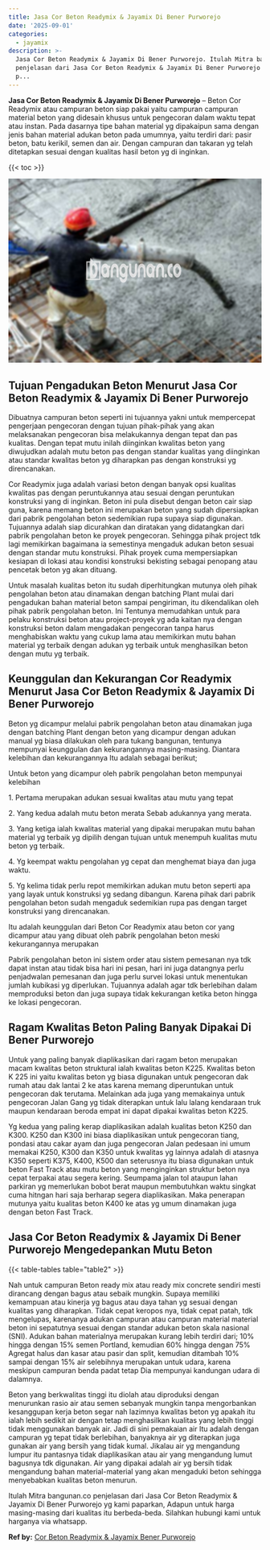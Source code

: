 ```yaml
---
title: Jasa Cor Beton Readymix & Jayamix Di Bener Purworejo
date: '2025-09-01'
categories:
  - jayamix
description: >-
  Jasa Cor Beton Readymix & Jayamix Di Bener Purworejo. Itulah Mitra bangunan.co
  penjelasan dari Jasa Cor Beton Readymix & Jayamix Di Bener Purworejo yg kami
  p...
---
```


**Jasa Cor Beton Readymix & Jayamix Di Bener Purworejo** – Beton Cor Readymix atau campuran beton siap pakai yaitu campuran campuran material beton yang didesain khusus untuk pengecoran dalam waktu tepat atau instan. Pada dasarnya tipe bahan material yg dipakaipun sama dengan jenis bahan material adukan beton pada umumnya, yaitu terdiri dari: pasir beton, batu kerikil, semen dan air. Dengan campuran dan takaran yg telah ditetapkan sesuai dengan kualitas hasil beton yg di inginkan.

{{< toc >}}

![Jasa Cor Beton Readymix & Jayamix Di Bener Purworejo](/images/jasa-cor-readymix-49.png)

## Tujuan Pengadukan Beton Menurut Jasa Cor Beton Readymix & Jayamix Di Bener Purworejo

Dibuatnya campuran beton seperti ini tujuannya yakni untuk mempercepat pengerjaan pengecoran dengan tujuan pihak-pihak yang akan melaksanakan pengecoran bisa melakukannya dengan tepat dan pas kualitas. Dengan tepat mutu inilah diinginkan kwalitas beton yang diwujudkan adalah mutu beton pas dengan standar kualitas yang diinginkan atau standar kwalitas beton yg diharapkan pas dengan konstruksi yg direncanakan.

Cor Readymix juga adalah variasi beton dengan banyak opsi kualitas kwalitas pas dengan peruntukannya atau sesuai dengan peruntukan konstruksi yang di inginkan. Beton ini pula disebut dengan beton cair siap guna, karena memang beton ini merupakan beton yang sudah dipersiapkan dari pabrik pengolahan beton sedemikian rupa supaya siap digunakan. Tujuannya adalah siap dicurahkan dan diratakan yang didatangkan dari pabrik pengolahan beton ke proyek pengecoran. Sehingga pihak project tdk lagi memikirkan bagaimana ia semestinya mengaduk adukan beton sesuai dengan standar mutu konstruksi. Pihak proyek cuma mempersiapkan kesiapan di lokasi atau kondisi konstruksi bekisting sebagai penopang atau pencetak beton yg akan dituang.

Untuk masalah kualitas beton itu sudah diperhitungkan mutunya oleh pihak pengolahan beton atau dinamakan dengan batching Plant mulai dari pengadukan bahan material beton sampai pengiriman, itu dikendalikan oleh pihak pabrik pengolahan beton. Ini Tentunya memudahkan untuk para pelaku konstruksi beton atau project-proyek yg ada kaitan nya dengan konstruksi beton dalam mengadakan pengecoran tanpa harus menghabiskan waktu yang cukup lama atau memikirkan mutu bahan material yg terbaik dengan adukan yg terbaik untuk menghasilkan beton dengan mutu yg terbaik.

## Keunggulan dan Kekurangan Cor Readymix Menurut Jasa Cor Beton Readymix & Jayamix Di Bener Purworejo

Beton yg dicampur melalui pabrik pengolahan beton atau dinamakan juga dengan batching Plant dengan beton yang dicampur dengan adukan manual yg biasa dilakukan oleh para tukang bangunan, tentunya mempunyai keunggulan dan kekurangannya masing-masing. Diantara kelebihan dan kekurangannya Itu adalah sebagai berikut;

Untuk beton yang dicampur oleh pabrik pengolahan beton mempunyai kelebihan

1\. Pertama merupakan adukan sesuai kwalitas atau mutu yang tepat

2\. Yang kedua adalah mutu beton merata Sebab adukannya yang merata.

3\. Yang ketiga ialah kwalitas material yang dipakai merupakan mutu bahan material yg terbaik yg dipilih dengan tujuan untuk menempuh kualitas mutu beton yg terbaik.

4\. Yg keempat waktu pengolahan yg cepat dan menghemat biaya dan juga waktu.

5\. Yg kelima tidak perlu repot memikirkan adukan mutu beton seperti apa yang layak untuk konstruksi yg sedang dibangun. Karena pihak dari pabrik pengolahan beton sudah mengaduk sedemikian rupa pas dengan target konstruksi yang direncanakan.

Itu adalah keunggulan dari Beton Cor Readymix atau beton cor yang dicampur atau yang dibuat oleh pabrik pengolahan beton meski kekurangannya merupakan

Pabrik pengolahan beton ini sistem order atau sistem pemesanan nya tdk dapat instan atau tidak bisa hari ini pesan, hari ini juga datangnya perlu penjadwalan pemesanan dan juga perlu survei lokasi untuk menentukan jumlah kubikasi yg diperlukan. Tujuannya adalah agar tdk berlebihan dalam memproduksi beton dan juga supaya tidak kekurangan ketika beton hingga ke lokasi pengecoran.

## Ragam Kwalitas Beton Paling Banyak Dipakai Di Bener Purworejo

Untuk yang paling banyak diaplikasikan dari ragam beton merupakan macam kwalitas beton struktural ialah kwalitas beton K225. Kwalitas beton K 225 ini yaitu kwalitas beton yg biasa digunakan untuk pengecoran dak rumah atau dak lantai 2 ke atas karena memang diperuntukan untuk pengecoran dak terutama. Melainkan ada juga yang memakainya untuk pengecoran Jalan Gang yg tidak diterapkan untuk lalu lalang kendaraan truk maupun kendaraan beroda empat ini dapat dipakai kwalitas beton K225.

Yg kedua yang paling kerap diaplikasikan adalah kualitas beton K250 dan K300. K250 dan K300 ini biasa diaplikasikan untuk pengecoran tiang, pondasi atau cakar ayam dan juga pengecoran Jalan pedesaan ini umum memakai K250, K300 dan K350 untuk kwalitas yg lainnya adalah di atasnya K350 seperti K375, K400, K500 dan seterusnya itu biasa digunakan untuk beton Fast Track atau mutu beton yang menginginkan struktur beton nya cepat terpakai atau segera kering. Seumpama jalan tol ataupun lahan parkiran yg memerlukan bobot berat maupun membutuhkan waktu singkat cuma hitngan hari saja berharap segera diaplikasikan. Maka penerapan mutunya yaitu kualitas beton K400 ke atas yg umum dinamakan juga dengan beton Fast Track.

## Jasa Cor Beton Readymix & Jayamix Di Bener Purworejo Mengedepankan Mutu Beton

{{< table-tables table="table2" >}}

Nah untuk campuran Beton ready mix atau ready mix concrete sendiri mesti dirancang dengan bagus atau sebaik mungkin. Supaya memiliki kemampuan atau kinerja yg bagus atau daya tahan yg sesuai dengan kualitas yang diharapkan. Tidak cepat keropos nya, tidak cepat patah, tdk mengelupas, karenanya adukan campuran atau campuran material material beton ini sepatutnya sesuai dengan standar adukan beton skala nasional (SNI). Adukan bahan materialnya merupakan kurang lebih terdiri dari; 10% hingga dengan 15% semen Portland, kemudian 60% hingga dengan 75% Agregat halus dan kasar atau pasir dan split, kemudian ditambah 10% sampai dengan 15% air selebihnya merupakan untuk udara, karena meskipun campuran benda padat tetap Dia mempunyai kandungan udara di dalamnya.

Beton yang berkwalitas tinggi itu diolah atau diproduksi dengan menurunkan rasio air atau semen sebanyak mungkin tanpa mengorbankan kesanggupan kerja beton segar nah lazimnya kwalitas beton yg apakah itu ialah lebih sedikit air dengan tetap menghasilkan kualitas yang lebih tinggi tidak menggunakan banyak air. Jadi di sini pemakaian air Itu adalah dengan campuran yg tepat tidak berlebihan, banyaknya air yg diterapkan juga gunakan air yang bersih yang tidak kumal. Jikalau air yg mengandung lumpur itu pantasnya tidak diaplikasikan atau air yang mengandung lumut bagusnya tdk digunakan. Air yang dipakai adalah air yg bersih tidak mengandung bahan material-material yang akan mengaduki beton sehingga menyebabkan kualitas beton menurun.

Itulah Mitra bangunan.co penjelasan dari Jasa Cor Beton Readymix & Jayamix Di Bener Purworejo yg kami paparkan, Adapun untuk harga masing-masing dari kualitas itu berbeda-beda. Silahkan hubungi kami untuk harganya via whatsapp.

**Ref by:** [Cor Beton Readymix & Jayamix Bener Purworejo](https://id.wikipedia.org/wiki/Cor)
